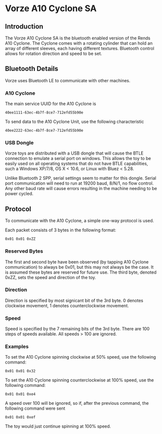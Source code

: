 # Vorze A10 Cyclone SA

## Introduction

The Vorze A10 Cyclone SA is the bluetooth enabled version of the Rends
A10 Cyclone. The Cyclone comes with a rotating cylinder that can hold
an array of different sleeves, each having different textures.
Bluetooth control allows for rotation direction and speed to be set.

## Bluetooth Details

Vorze uses Bluetooth LE to communicate with other machines. 

### A10 Cyclone

The main service UUID for the A10 Cyclone is

```
40ee1111-63ec-4b7f-8ce7-712efd55b90e
```

To send data to the A10 Cyclone Unit, use the following characteristic

```
40ee2222-63ec-4b7f-8ce7-712efd55b90e
```

### USB Dongle

Vorze toys are distributed with a USB dongle that will cause the BTLE
connection to emulate a serial port on windows. This allows the toy to
be easily used on all operating systems that do not have BTLE
capabilities, such a Windows XP/7/8, OS X < 10.6, or Linux with Bluez
< 5.28.

Unlike Bluetooth 2 SPP, serial settings seem to matter for this
dongle. Serial port communication will need to run at 19200 baud,
8/N/1, no flow control. Any other baud rate will cause errors
resulting in the machine needing to be power cycled.

## Protocol

To communicate with the A10 Cyclone, a simple one-way protocol is used.

Each packet consists of 3 bytes in the following format:

```
0x01 0x01 0xZZ
```

### Reserved Bytes

The first and second byte have been observed (by tapping A10 Cyclone
communication) to always be 0x01, but this may not always be the case.
It is assumed these bytes are reserved for future use. The third byte,
denoted 0xZZ, sets the speed and direction of the toy.

### Direction

Direction is specified by most signicant bit of the 3rd byte. 0
denotes clockwise movement, 1 denotes counterclockwise movement.

### Speed

Speed is specified by the 7 remaining bits of the 3rd byte. There are
100 steps of speeds available. All speeds > 100 are ignored.

### Examples

To set the A10 Cyclone spinning clockwise at 50% speed, use the following command:

```
0x01 0x01 0x32
```

To set the A10 Cyclone spinning counterclockwise at 100% speed, use the following command:

```
0x01 0x01 0xe4
```

A speed over 100 will be ignored, so if, after the previous command,
the following command were sent

```
0x01 0x01 0xef
```

The toy would just continue spinning at 100% speed.

